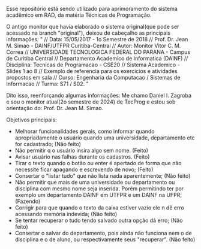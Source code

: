 Esse repositório está sendo utilizado para aprimoramento do sistema acadêmico em RAD, da matéria Técnicas de Programação.

O antigo monitor que havia elaborado o sistema original(que pode ser acessado na branch "original"), deixou de cabeçalho as principais informações:
" 
// Data: 15/05/2017 - 1o Semestre de 2018
// Prof. Dr. Jean M. Simao - DAINF/UTFPR Curitiba-Central
// Autor: Monitor Vitor C. M. Correa
// UNIVERSIDADE TECNOLOGICA FEDERAL DO PARANA - Campus de Curitiba Central
// Departamento Academico de Informatica (DAINF)
// Disciplina: Tecnicas de Programacao - CSE20
// Sistema Academico - Slides 1 ao 8
// Exemplo de referencia para os exercicios e atividades propostos em sala
// Curso: Engenharia da Computacao / Sistemas de Informacao
// Turma: S71 / S02. "

Dito isso, reenforçando algumas informações:
Me chamo Daniel I. Zagroba e sou o monitor atual(2o semestre de 2024) de TecProg e estou sob orientação do: Prof. Dr. Jean M. Simao.

Objetivos principais:
- Melhorar funcionalidades gerais, como informar quando apropriadamente o usuário quando uma universidade, departamento etc for cadastrado;
  (Não feito)
- Não permitir q o usuário insira algo sem nome.
  (Feito)
- Avisar usuário nas falhas durante os cadastros.
  (Feito)
- Tirar o texto quando o botão ou enter é apertado de forma que não necessite ficar apagando e escrevendo de novo;
  (Feito)
- Consertar o "listar tudo" que não lista nada aparentemente;
  (Não feito)
- Não permitir que mais de uma universidade ou departamento ou disciplina com mesmo nome seja inserida. Porém permitindo ter por exemplo um departamento DAINF em UTFPR e um DAINF na UFPR;
  (Fazendo)
- Corrigir para que quando o texto da caixa estiver vazio ele n dê erro acessando memória indevida;
  (Não feito)
- Se tentar recuperar o tudo tendo salvado outra opção dá erro;
  (Não feito)
- Consertar o salvar do departamento, pois ainda não funciona nem o de disciplina e o de aluno, ou respectivamente seus "recuperar".
  (Não feito)


